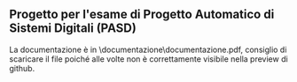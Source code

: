 ## Progetto per l'esame di Progetto Automatico di Sistemi Digitali (PASD)

La documentazione è in \documentazione\documentazione.pdf, consiglio di scaricare il file poiché alle volte non è correttamente visibile nella preview di github.